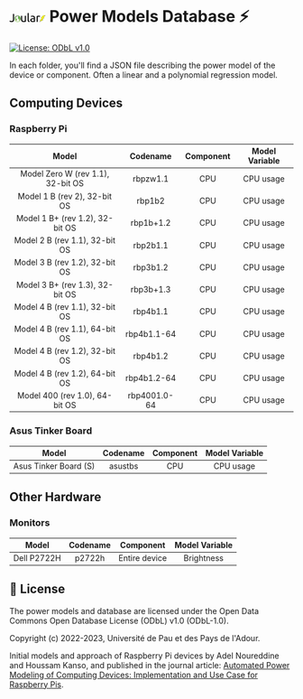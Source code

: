 # <a href="https://www.noureddine.org/research/joular/"><img src="https://raw.githubusercontent.com/joular/.github/main/profile/joular.png" alt="Joular Project" width="64" /></a> Power Models Database :zap:

[![License: ODbL v1.0](https://img.shields.io/badge/License-ODbLv1.0-blue)](https://opendatacommons.org/licenses/odbl/1-0/)

In each folder, you'll find a JSON file describing the power model of the device or component. Often a linear and a polynomial regression model.

## Computing Devices

### Raspberry Pi

| Model | Codename | Component | Model Variable |
|:--------------:|:---------------------:|:---------------------:|:---------------------:|
| Model Zero W (rev 1.1), 32-bit OS | rbpzw1.1 | CPU | CPU usage |
| Model 1 B (rev 2), 32-bit OS | rbp1b2 | CPU | CPU usage |
| Model 1 B+ (rev 1.2), 32-bit OS | rbp1b+1.2 | CPU | CPU usage |
| Model 2 B (rev 1.1), 32-bit OS | rbp2b1.1 | CPU | CPU usage |
| Model 3 B (rev 1.2), 32-bit OS | rbp3b1.2 | CPU | CPU usage |
| Model 3 B+ (rev 1.3), 32-bit OS | rbp3b+1.3 | CPU | CPU usage |
| Model 4 B (rev 1.1), 32-bit OS | rbp4b1.1 | CPU | CPU usage |
| Model 4 B (rev 1.1), 64-bit OS | rbp4b1.1-64 | CPU | CPU usage |
| Model 4 B (rev 1.2), 32-bit OS | rbp4b1.2 | CPU | CPU usage |
| Model 4 B (rev 1.2), 64-bit OS | rbp4b1.2-64 | CPU | CPU usage |
| Model 400 (rev 1.0), 64-bit OS | rbp4001.0-64 | CPU | CPU usage |

### Asus Tinker Board

| Model | Codename | Component | Model Variable |
|:--------------:|:---------------------:|:---------------------:|:---------------------:|
| Asus Tinker Board (S) | asustbs | CPU | CPU usage |

## Other Hardware

### Monitors

| Model | Codename | Component | Model Variable |
|:--------------:|:---------------------:|:---------------------:|:---------------------:|
| Dell P2722H | p2722h | Entire device | Brightness |

## :newspaper: License

The power models and database are licensed under the Open Data Commons Open Database License (ODbL) v1.0 (ODbL-1.0).

Copyright (c) 2022-2023, Université de Pau et des Pays de l'Adour.

Initial models and approach of Raspberry Pi devices by Adel Noureddine and Houssam Kanso, and published in the journal article: [Automated Power Modeling of Computing Devices: Implementation and Use Case for Raspberry Pis](https://hal.science/hal-03912723v1).